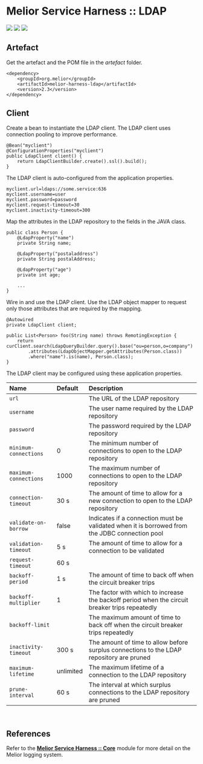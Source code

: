 # Melior Service Harness :: LDAP
<div style="display: inline-block;">
<img src="https://img.shields.io/badge/version-2.3-green?style=for-the-badge"/>
<img src="https://img.shields.io/badge/production-ready-green?style=for-the-badge"/>
<img src="https://img.shields.io/badge/compatibility-spring_boot_2.4.5-green?style=for-the-badge"/>
</div>

## Artefact
Get the artefact and the POM file in the *artefact* folder.
```
<dependency>
    <groupId>org.melior</groupId>
    <artifactId>melior-harness-ldap</artifactId>
    <version>2.3</version>
</dependency>
```

## Client
Create a bean to instantiate the LDAP client.  The LDAP client uses connection pooling to improve performance.
```
@Bean("myclient")
@ConfigurationProperties("myclient")
public LdapClient client() {
    return LdapClientBuilder.create().ssl().build();
}
```

The LDAP client is auto-configured from the application properties.
```
myclient.url=ldaps://some.service:636
myclient.username=user
myclient.password=password
myclient.request-timeout=30
myclient.inactivity-timeout=300
```

Map the attributes in the LDAP repository to the fields in the JAVA class.
```
public class Person {
    @LdapProperty("name")
    private String name;

    @LdapProperty("postaladdress")
    private String postalAddress;

    @LdapProperty("age")
    private int age;

    ...
}

```

Wire in and use the LDAP client.  Use the LDAP object mapper to request only those attributes that are required by the mapping.
```
@Autowired
private LdapClient client;

public List<Person> foo(String name) throws RemotingException {
    return curClient.search(LdapQueryBuilder.query().base("ou=person,o=company")
        .attributes(LdapObjectMapper.getAttributes(Person.class))
        .where("name").is(name), Person.class);
}
```

The LDAP client may be configured using these application properties.

|Name|Default|Description|
|:---|:---|:---|
|`url`||The URL of the LDAP repository|
|`username`||The user name required by the LDAP repository|
|`password`||The password required by the LDAP repository|
|`minimum-connections`|0|The minimum number of connections to open to the LDAP repository|
|`maximum-connections`|1000|The maximum number of connections to open to the LDAP repository|
|`connection-timeout`|30 s|The amount of time to allow for a new connection to open to the LDAP repository|
|`validate-on-borrow`|false|Indicates if a connection must be validated when it is borrowed from the JDBC connection pool|
|`validation-timeout`|5 s|The amount of time to allow for a connection to be validated|
|`request-timeout`|60 s||The amount of time to allow for a request to the LDAP repository to complete
|`backoff-period`|1 s|The amount of time to back off when the circuit breaker trips|
|`backoff-multiplier`|1|The factor with which to increase the backoff period when the circuit breaker trips repeatedly|
|`backoff-limit`||The maximum amount of time to back off when the circuit breaker trips repeatedly|
|`inactivity-timeout`|300 s|The amount of time to allow before surplus connections to the LDAP repository are pruned|
|`maximum-lifetime`|unlimited|The maximum lifetime of a connection to the LDAP repository|
|`prune-interval`|60 s|The interval at which surplus connections to the LDAP repository are pruned|

&nbsp;  
## References
Refer to the [**Melior Service Harness :: Core**](https://github.com/MeliorArtefacts/service-harness-core) module for more detail on the Melior logging system.
